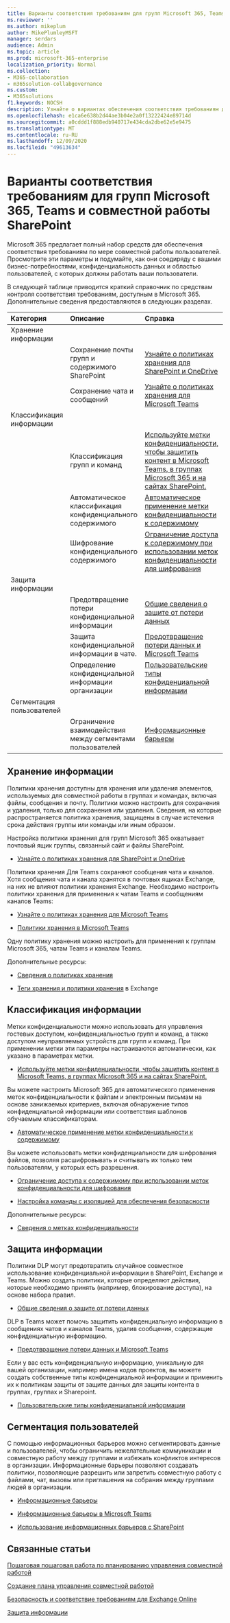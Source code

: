 ```yaml
---
title: Варианты соответствия требованиям для групп Microsoft 365, Teams и совместной работы SharePoint
ms.reviewer: ''
ms.author: mikeplum
author: MikePlumleyMSFT
manager: serdars
audience: Admin
ms.topic: article
ms.prod: microsoft-365-enterprise
localization_priority: Normal
ms.collection:
- M365-collaboration
- m365solution-collabgovernance
ms.custom:
- M365solutions
f1.keywords: NOCSH
description: Узнайте о вариантах обеспечения соответствия требованиям для групп Microsoft 365, Teams и совместной работы SharePoint.
ms.openlocfilehash: e1ca6e638b2d44ae3b04e2a0f13222424e89714d
ms.sourcegitcommit: a0cddd1f888edb940717e434cda2dbe62e5e9475
ms.translationtype: MT
ms.contentlocale: ru-RU
ms.lasthandoff: 12/09/2020
ms.locfileid: "49613634"
---
```

# <a name="compliance-options-for-microsoft-365-groups-teams-and-sharepoint-collaboration"></a>Варианты соответствия требованиям для групп Microsoft 365, Teams и совместной работы SharePoint

Microsoft 365 предлагает полный набор средств для обеспечения соответствия требованиям по мере совместной работы пользователей. Просмотрите эти параметры и подумайте, как они соедиряду с вашими бизнес-потребностями, конфиденциальность данных и областью пользователей, с которых должны работать ваши пользователи.

В следующей таблице приводится краткий справочник по средствам контроля соответствия требованиям, доступным в Microsoft 365. Дополнительные сведения предоставляются в следующих разделах.

|Категория|Описание|Справка|
|:-------|:----------|:--------|
|Хранение информации|||
||Сохранение почты групп и содержимого SharePoint|[Узнайте о политиках хранения для SharePoint и OneDrive](https://docs.microsoft.com/microsoft-365/compliance/retention-policies-sharepoint)|
||Сохранение чата и сообщений|[Узнайте о политиках хранения для Microsoft Teams](https://docs.microsoft.com/microsoft-365/compliance/retention-policies-teams)|
|Классификация информации|||
||Классификация групп и команд|[Используйте метки конфиденциальности, чтобы защитить контент в Microsoft Teams, в группах Microsoft 365 и на сайтах SharePoint.](https://docs.microsoft.com/microsoft-365/compliance/sensitivity-labels-teams-groups-sites)|
||Автоматическое классификация конфиденциального содержимого|[Автоматическое применение метки конфиденциальности к содержимому](https://docs.microsoft.com/microsoft-365/compliance/apply-sensitivity-label-automatically)|
||Шифрование конфиденциального содержимого|[Ограничение доступа к содержимому при использовании меток конфиденциальности для шифрования](https://docs.microsoft.com/microsoft-365/compliance/encryption-sensitivity-labels)|
|Защита информации|||
||Предотвращение потери конфиденциальной информации|[Общие сведения о защите от потери данных](https://docs.microsoft.com/microsoft-365/compliance/data-loss-prevention-policies)|
||Защита конфиденциальной информации в чате.|[Предотвращение потери данных и Microsoft Teams](https://docs.microsoft.com/microsoft-365/compliance/dlp-microsoft-teams)|
||Определение конфиденциальной информации организации|[Пользовательские типы конфиденциальной информации](https://docs.microsoft.com/microsoft-365/compliance/custom-sensitive-info-types)|
|Сегментация пользователей|||
||Ограничение взаимодействия между сегментами пользователей|[Информационные барьеры](https://docs.microsoft.com/microsoft-365/compliance/information-barriers)|

## <a name="information-retention"></a>Хранение информации

Политики хранения доступны для хранения или удаления элементов, используемых для совместной работы в группах и командах, включая файлы, сообщения и почту. Политики можно настроить для сохранения и удаления, только для сохранения или удаления. Сведения, на которые распространяется политика хранения, защищены в случае истечения срока действия группы или команды или иным образом.

Настройка политики хранения для групп Microsoft 365 охватывает почтовый ящик группы, связанный сайт и файлы SharePoint.

- [Узнайте о политиках хранения для SharePoint и OneDrive](https://docs.microsoft.com/microsoft-365/compliance/retention-policies-sharepoint)

Политики хранения Для Teams сохраняют сообщения чата и каналов. Хотя сообщения чата и канала хранятся в почтовых ящиках Exchange, на них не влияют политики хранения Exchange. Необходимо настроить политики хранения для применения к чатам Teams и сообщениям каналов Teams:

- [Узнайте о политиках хранения для Microsoft Teams](https://docs.microsoft.com/microsoft-365/compliance/retention-policies-teams)

- [Политики хранения в Microsoft Teams](https://docs.microsoft.com/microsoftteams/retention-policies)

Одну политику хранения можно настроить для применения к группам Microsoft 365, чатам Teams и каналам Teams. 

Дополнительные ресурсы:

- [Сведения о политиках хранения](https://docs.microsoft.com/microsoft-365/compliance/retention-policies)

- [Теги хранения и политики хранения](https://docs.microsoft.com/exchange/security-and-compliance/messaging-records-management/retention-tags-and-policies) в Exchange

## <a name="information-classification"></a>Классификация информации

Метки конфиденциальности можно использовать для управления гостевых доступом, конфиденциальностью групп и команд, а также доступом неуправляемых устройств для групп и команд. При применении метки эти параметры настраиваются автоматически, как указано в параметрах метки.

- [Используйте метки конфиденциальности, чтобы защитить контент в Microsoft Teams, в группах Microsoft 365 и на сайтах SharePoint.](https://docs.microsoft.com/microsoft-365/compliance/sensitivity-labels-teams-groups-sites)

Вы можете настроить Microsoft 365 для автоматического применения меток конфиденциальности к файлам и электронным письмам на основе занижаемых критериев, включая обнаружение типов конфиденциальной информации или соответствия шаблонов обучаемым классификаторам.

- [Автоматическое применение метки конфиденциальности к содержимому](https://docs.microsoft.com/microsoft-365/compliance/apply-sensitivity-label-automatically)

Вы можете использовать метки конфиденциальности для шифрования файлов, позволяя расшифровывать и считывать их только тем пользователям, у которых есть разрешения.

- [Ограничение доступа к содержимому при использовании меток конфиденциальности для шифрования](https://docs.microsoft.com/microsoft-365/compliance/encryption-sensitivity-labels)

- [Настройка команды с изоляцией для обеспечения безопасности](https://docs.microsoft.com/microsoft-365/solutions/secure-teams-security-isolation)

Дополнительные ресурсы:

- [Сведения о метках конфиденциальности](https://docs.microsoft.com/microsoft-365/compliance/sensitivity-labels)


## <a name="information-protection"></a>Защита информации

Политики DLP могут предотвратить случайное совместное использование конфиденциальной информации в SharePoint, Exchange и Teams. Можно создать политики, которые определяют действия, которые необходимо принять (например, блокирование доступа), на основе набора правил.

- [Общие сведения о защите от потери данных](https://docs.microsoft.com/microsoft-365/compliance/data-loss-prevention-policies)

DLP в Teams может помочь защитить конфиденциальную информацию в сообщениях чатов и каналов Teams, удалив сообщения, содержащие конфиденциальную информацию.

- [Предотвращение потери данных и Microsoft Teams](https://docs.microsoft.com/microsoft-365/compliance/dlp-microsoft-teams)

Если у вас есть конфиденциальную информацию, уникальную для вашей организации, например имена кодов проектов, вы можете создать собственные типы конфиденциальной информации и применить их к политикам защиты от защите данных для защиты контента в группах, группах и Sharepoint.

- [Пользовательские типы конфиденциальной информации](https://docs.microsoft.com/microsoft-365/compliance/custom-sensitive-info-types)

## <a name="user-segmentation"></a>Сегментация пользователей

С помощью информационных барьеров можно сегментировать данные и пользователей, чтобы ограничить нежелательные коммуникации и совместную работу между группами и избежать конфликтов интересов в организации. Информационные барьеры позволяют создавать политики, позволяющие разрешить или запретить совместную работу с файлами, чат, вызовы или приглашения на собрания между группами людей в организации.

- [Информационные барьеры](https://docs.microsoft.com/microsoft-365/compliance/information-barriers)

- [Информационные барьеры в Microsoft Teams](https://docs.microsoft.com/microsoftteams/information-barriers-in-teams)

- [Использование информационных барьеров с SharePoint](https://docs.microsoft.com/sharepoint/information-barriers)

## <a name="related-topics"></a>Связанные статьи

[Пошаговая пошаговая работа по планированию управления совместной работой](collaboration-governance-overview.md#collaboration-governance-planning-step-by-step)

[Создание плана управления совместной работой](collaboration-governance-first.md)

[Безопасность и соответствие требованиям для Exchange Online](https://docs.microsoft.com/exchange/security-and-compliance/security-and-compliance)

[Защита информации](https://docs.microsoft.com/microsoft-365/compliance/protect-information)
